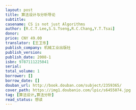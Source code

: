 ```yaml
---
layout: post
title: 算法设计与分析导论
subtitle: 
casename: CS is not just Algorithms
author: [R.C.T.Lee,S.S.Tseng,R.C.Chang,Y.T.Tsai]
donor: 
price: CNY 49.00
translator: [王卫东]
publish_company: 机械工业出版社
publish_version: 
publish_date: 2008-1
isbn: 9787111225041
serial: 
total_volume: 1
borrower: []
borrow_date: []
douban_url: http://book.douban.com/subject/2359365/
cover_path: https://img1.doubanio.com/lpic/s6455074.jpg
tag: [算法设计,算法分析]
read_status: 想读
---
```

